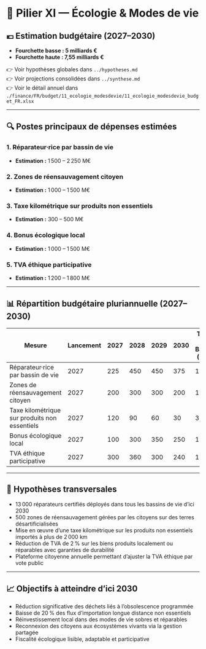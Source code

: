 # 🧮 Pilier XI — Écologie & Modes de vie

## 💶 Estimation budgétaire (2027–2030)

- **Fourchette basse : 5 milliards €**
- **Fourchette haute : 7,55 milliards €**

👉 Voir hypothèses globales dans `../hypotheses.md`  
👉 Voir projections consolidées dans `../synthese.md`  
👉 Voir le détail annuel dans `./finance/FR/budget/11_ecologie_modesdevie/11_ecologie_modesdevie_budget_FR.xlsx`

---

## 🔍 Postes principaux de dépenses estimées

### 1. Réparateur·rice par bassin de vie
- **Estimation :** 1 500 – 2 250 M€

### 2. Zones de réensauvagement citoyen
- **Estimation :** 1 000 – 1 500 M€

### 3. Taxe kilométrique sur produits non essentiels
- **Estimation :** 300 – 500 M€

### 4. Bonus écologique local
- **Estimation :** 1 000 – 1 500 M€

### 5. TVA éthique participative
- **Estimation :** 1 200 – 1 800 M€

---

## 📊 Répartition budgétaire pluriannuelle (2027–2030)

| Mesure                                   | Lancement | 2027 | 2028 | 2029 | 2030 | Total – Basse (M€) | Haute (M€) |
|------------------------------------------|-----------|------|------|------|------|---------------------|------------|
| Réparateur·rice par bassin de vie        | 2027      | 225  | 450  | 450  | 375  | 1 500               | 2 250      |
| Zones de réensauvagement citoyen         | 2027      | 200  | 300  | 300  | 200  | 1 000               | 1 500      |
| Taxe kilométrique sur produits non essentiels | 2027  | 120  | 90   | 60   | 30   | 300                 | 500        |
| Bonus écologique local                   | 2027      | 100  | 300  | 350  | 250  | 1 000               | 1 500      |
| TVA éthique participative                | 2027      | 300  | 360  | 300  | 240  | 1 200               | 1 800      |

---

## 📌 Hypothèses transversales

- 13 000 réparateurs certifiés déployés dans tous les bassins de vie d’ici 2030  
- 500 zones de réensauvagement gérées par les citoyens sur des terres désartificialisées  
- Mise en œuvre d’une taxe kilométrique sur les produits non essentiels importés à plus de 2 000 km  
- Réduction de TVA de 2 % sur les biens produits localement ou réparables avec garanties de durabilité  
- Plateforme citoyenne annuelle permettant d’ajuster la TVA éthique par vote public

---

## 📈 Objectifs à atteindre d’ici 2030

- Réduction significative des déchets liés à l’obsolescence programmée  
- Baisse de 20 % des flux d’importation longue distance non essentiels  
- Réinvestissement local dans des modes de vie sobres et réparables  
- Reconnexion des citoyens aux écosystèmes vivants via la gestion partagée  
- Fiscalité écologique lisible, adaptable et participative
